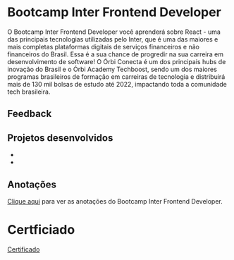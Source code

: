 # Bootcamp Inter Frontend Developer

O Bootcamp Inter Frontend Developer você aprenderá sobre React - uma das principais tecnologias utilizadas pelo Inter, que é uma das maiores e mais completas plataformas digitais de serviços financeiros e não financeiros do Brasil. Essa é a sua chance de progredir na sua carreira em desenvolvimento de software! O Órbi Conecta é um dos principais hubs de inovação do Brasil e o Órbi Academy Techboost, sendo um dos maiores programas brasileiros de formação em carreiras de tecnologia e distribuirá mais de 130 mil bolsas de estudo até 2022, impactando toda a comunidade tech brasileira.

## Feedback

## Projetos desenvolvidos

-
-

## Anotações

[Clique aqui](https://button-saw-e1c.notion.site/Inter-Frontend-Developer-6e77875f427b40f486ee0a50cce059bc) para ver as anotações do Bootcamp Inter Frontend Developer.

# Certficiado

[Certificado]()
